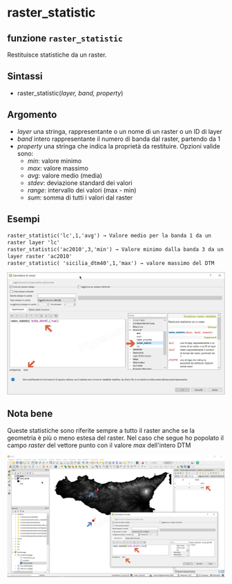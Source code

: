 # raster\_statistic

## funzione `raster_statistic`

Restituisce statistiche da un raster.

## Sintassi

* raster\_statistic\(_layer, band, property_\)

## Argomento

* _layer_ una stringa, rappresentante o un nome di un raster o un ID di layer
* _band_ intero rappresentante il numero di banda dal raster, partendo da 1
* _property_ una stringa che indica la proprietà da restituire. Opzioni valide sono:
  * _min_: valore minimo
  * _max_: valore massimo
  * _avg_: valore medio \(media\)
  * _stdev_: deviazione standard dei valori
  * _range_: intervallo dei valori \(max - min\)
  * _sum_: somma di tutti i valori dal raster

## Esempi

```text
raster_statistic('lc',1,'avg') → Valore medio per la banda 1 da un raster layer 'lc'
raster_statistic('ac2010',3,'min') → Valore minimo dalla banda 3 da un layer raster 'ac2010'
raster_statistic( 'sicilia_dtm40',1,'max') → valore massimo del DTM
```

![](../../../.gitbook/assets/raster_statistic1.png)

## Nota bene

Queste statistiche sono riferite sempre a tutto il raster anche se la geometria è più o meno estesa del raster. Nel caso che segue ho popolato il campo _raster_ del vettore punto con il valore _max_ dell'intero DTM

![](../../../.gitbook/assets/raster_statistic2.png)

